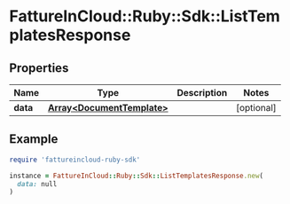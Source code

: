 # FattureInCloud::Ruby::Sdk::ListTemplatesResponse

## Properties

| Name | Type | Description | Notes |
| ---- | ---- | ----------- | ----- |
| **data** | [**Array&lt;DocumentTemplate&gt;**](DocumentTemplate.md) |  | [optional] |

## Example

```ruby
require 'fattureincloud-ruby-sdk'

instance = FattureInCloud::Ruby::Sdk::ListTemplatesResponse.new(
  data: null
)
```


